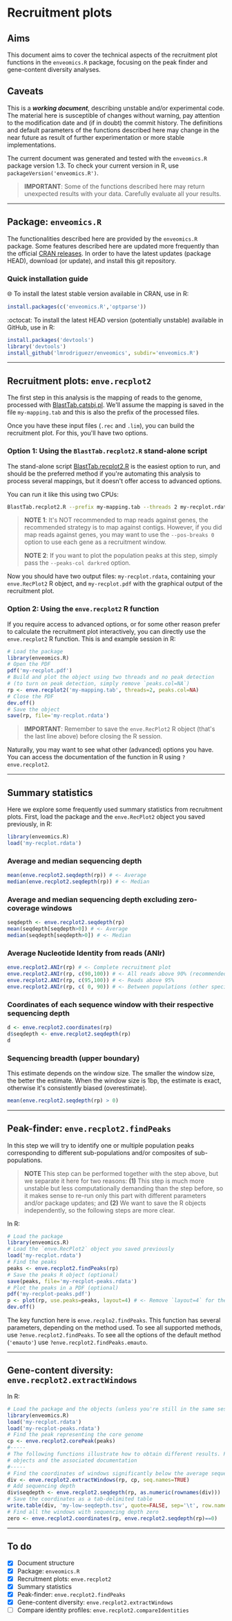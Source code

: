 # Recruitment plots

## Aims

This document aims to cover the technical aspects of the recruitment plot functions in the
`enveomics.R` package, focusing on the peak finder and gene-content diversity analyses.

## Caveats

This is a __*working document*__, describing  unstable and/or experimental code. The material
here is susceptible of changes without warning, pay attention to the modification date and (if
in doubt) the commit history. The definitions and default parameters of the functions described
here may change in the near future as result of further experimentation or more stable
implementations.

The current document was generated and tested with the `enveomics.R` package version 1.3. To
check your current version in R, use `packageVersion('enveomics.R')`.

> **IMPORTANT**: Some of the functions described here may return unexpected results with your data.
> Carefully evaluate all your results.

---

## Package: `enveomics.R`

The functionalities described here are provided by the `enveomics.R` package. Some features
described here are updated more frequently than the official
[CRAN releases](https://CRAN.R-project.org/package=enveomics.R). In order to have the latest
updates (package HEAD), download (or update), and install this git repository.

### Quick installation guide

:globe_with_meridians: To install the latest stable version available in CRAN, use in R:

```R
install.packages(c('enveomics.R','optparse'))
```

:octocat: To install the latest HEAD version (potentially unstable) available in GitHub, use in R:

```R
install.packages('devtools')
library('devtools')
install_github('lmrodriguezr/enveomics', subdir='enveomics.R')
```

---

## Recruitment plots: `enve.recplot2`

The first step in this analysis is the mapping of reads to the genome, processed with
[BlastTab.catsbj.pl](http://enve-omics.ce.gatech.edu/enveomics/docs?t=BlastTab.catsbj.pl).
We'll assume the mapping is saved in the file `my-mapping.tab` and this is also the
prefix of the processed files.

Once you have these input files (`.rec` and `.lim`), you can build the recruitment plot.
For this, you'll have two options.

### Option 1: Using the `BlastTab.recplot2.R` stand-alone script

The stand-alone script
[BlastTab.recplot2.R](http://enve-omics.ce.gatech.edu/enveomics/docs?t=BlastTab.recplot2.R)
is the easiest option to run, and should be the preferred method if you're automating
this analysis to process several mappings, but it doesn't offer access to advanced options.

You can run it like this using two CPUs:

```bash
BlastTab.recplot2.R --prefix my-mapping.tab --threads 2 my-recplot.rdata my-recplot.pdf
```

> **NOTE 1**: It's NOT recommended to map reads against genes, the recommended strategy is to
> map against contigs. However, if you did map reads against genes, you may want to use the
> `--pos-breaks 0` option to use each gene as a recruitment window.
> 
> **NOTE 2**: If you want to plot the population peaks at this step, simply pass the
> `--peaks-col darkred` option.

Now you should have two output files: `my-recplot.rdata`, containing your `enve.RecPlot2` R
object, and `my-recplot.pdf` with the graphical output of the recruitment plot.

### Option 2: Using the `enve.recplot2` R function

If you require access to advanced options, or for some other reason prefer to calculate the
recruitment plot interactively, you can directly use the `enve.recplot2` R function. This is
and example session in R:

```R
# Load the package
library(enveomics.R)
# Open the PDF
pdf('my-recplot.pdf')
# Build and plot the object using two threads and no peak detection
# (to turn on peak detection, simply remove `peaks.col=NA`)
rp <- enve.recplot2('my-mapping.tab', threads=2, peaks.col=NA)
# Close the PDF
dev.off()
# Save the object
save(rp, file='my-recplot.rdata')
```

> **IMPORTANT**: Remember to save the `enve.RecPlot2` R object (that's the last line above)
> before closing the R session.

Naturally, you may want to see what other (advanced) options you have. You can access the
documentation of the function in R using `?enve.recplot2`.

---

## Summary statistics

Here we explore some frequently used summary statistics from recruitment plots. First, load the
package and the `enve.RecPlot2` object you saved previously, in R:

```R
library(enveomics.R)
load('my-recplot.rdata')
```

### Average and median sequencing depth

```R
mean(enve.recplot2.seqdepth(rp)) # <- Average
median(enve.recplot2.seqdepth(rp)) # <- Median
```

### Average and median sequencing depth excluding zero-coverage windows

```R
seqdepth <- enve.recplot2.seqdepth(rp)
mean(seqdepth[seqdepth>0]) # <- Average
median(seqdepth[seqdepth>0]) # <- Median
```

### Average Nucleotide Identity from reads (ANIr)

```R
enve.recplot2.ANIr(rp) # <- Complete recruitment plot
enve.recplot2.ANIr(rp, c(90,100)) # <- All reads above 90% (recommended for intra-population)
enve.recplot2.ANIr(rp, c(95,100)) # <- Reads above 95%
enve.recplot2.ANIr(rp, c( 0, 90)) # <- Between populations (other species)
```

### Coordinates of each sequence window with their respective sequencing depth

```R
d <- enve.recplot2.coordinates(rp)
d$seqdepth <- enve.recplot2.seqdepth(rp)
d
```

### Sequencing breadth (upper boundary)

This estimate depends on the window size. The smaller the window size, the better the
estimate. When the window size is 1bp, the estimate is exact, otherwise it's consistently
biased (overestimate).

```R
mean(enve.recplot2.seqdepth(rp) > 0)
```

---

## Peak-finder: `enve.recplot2.findPeaks`

In this step we will try to identify one or multiple population peaks corresponding to different
sub-populations and/or composites of sub-populations.

> **NOTE** This step can be performed together with the step above, but we separate it here for
> two reasons: **(1)** This step is much more unstable but less computationally demanding than the
> step before, so it makes sense to re-run only this part with different parameters and/or
> package updates; and **(2)** We want to save the R objects independently, so the following steps
> are more clear.

In R:

```R
# Load the package
library(enveomics.R)
# Load the `enve.RecPlot2` object you saved previously
load('my-recplot.rdata')
# Find the peaks
peaks <- enve.recplot2.findPeaks(rp)
# Save the peaks R object (optional)
save(peaks, file='my-recplot-peaks.rdata')
# Plot the peaks in a PDF (optional)
pdf('my-recplot-peaks.pdf')
p <- plot(rp, use.peaks=peaks, layout=4) # <- Remove `layout=4` for the full plot
dev.off()
```

The key function here is `enve.recplo2.findPeaks`. This function has several parameters, depending on
the method used. To see all supported methods, use `?enve.recplot2.findPeaks`. To see all the options
of the default method (`'emauto'`) use `?enve.recplot2.findPeaks.emauto`.

---

## Gene-content diversity: `enve.recplot2.extractWindows`

In R:

```R
# Load the package and the objects (unless you're still in the same session from the last step)
library(enveomics.R)
load('my-recplot.rdata')
load('my-recplot-peaks.rdata')
# Find the peak representing the core genome
cp <- enve.recplot2.corePeak(peaks)
#-----
# The following functions illustrate how to obtain different results. Please explore the resulting
# objects and the associated documentation
#-----
# Find the coordinates of windows significantly below the average sequencing depth
div <- enve.recplot2.extractWindows(rp, cp, seq.names=TRUE)
# Add sequencing depth
div$seqdepth <- enve.recplot2.seqdepth(rp, as.numeric(rownames(div)))
# Save the coordinates as a tab-delimited table
write.table(div, 'my-low-seqdepth.tsv', quote=FALSE, sep='\t', row.names=FALSE)
# Find all the windows with sequencing depth zero
zero <- enve.recplot2.coordinates(rp, enve.recplot2.seqdepth(rp)==0)
```

---

## To do

- [x] Document structure
- [x] Package: `enveomics.R`
- [x] Recruitment plots: `enve.recplot2`
- [x] Summary statistics
- [x] Peak-finder: `enve.recplot2.findPeaks`
- [x] Gene-content diversity: `enve.recplot2.extractWindows`
- [ ] Compare identity profiles: `enve.recplot2.compareIdentities`
